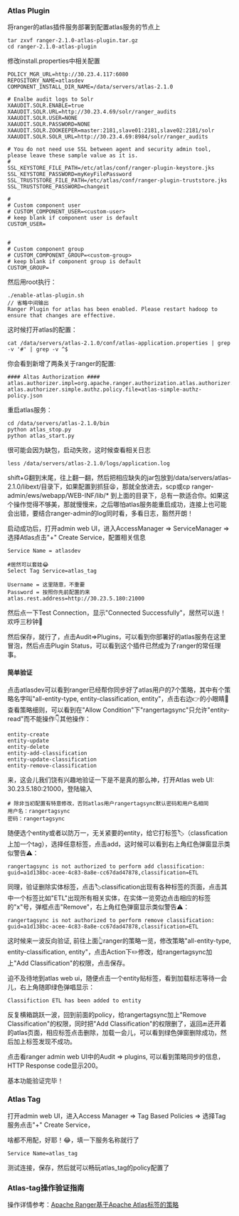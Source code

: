 ### Atlas Plugin

将ranger的atlas插件服务部署到配置atlas服务的节点上

```
tar zxvf ranger-2.1.0-atlas-plugin.tar.gz
cd ranger-2.1.0-atlas-plugin
```

修改install.properties中相关配置

```
POLICY_MGR_URL=http://30.23.4.117:6080
REPOSITORY_NAME=atlasdev
COMPONENT_INSTALL_DIR_NAME=/data/servers/atlas-2.1.0

# Enalbe audit logs to Solr
XAAUDIT.SOLR.ENABLE=true
XAAUDIT.SOLR.URL=http://30.23.4.69/solr/ranger_audits
XAAUDIT.SOLR.USER=NONE
XAAUDIT.SOLR.PASSWORD=NONE
XAAUDIT.SOLR.ZOOKEEPER=master:2181,slave01:2181,slave02:2181/solr
XAAUDIT.SOLR.SOLR_URL=http://30.23.4.69:8984/solr/ranger_audits

# You do not need use SSL between agent and security admin tool, please leave these sample value as it is.
#
SSL_KEYSTORE_FILE_PATH=/etc/atlas/conf/ranger-plugin-keystore.jks
SSL_KEYSTORE_PASSWORD=myKeyFilePassword
SSL_TRUSTSTORE_FILE_PATH=/etc/atlas/conf/ranger-plugin-truststore.jks
SSL_TRUSTSTORE_PASSWORD=changeit

#
# Custom component user
# CUSTOM_COMPONENT_USER=<custom-user>
# keep blank if component user is default
CUSTOM_USER=


#
# Custom component group
# CUSTOM_COMPONENT_GROUP=<custom-group>
# keep blank if component group is default
CUSTOM_GROUP=
```

然后用root执行：

```shell
./enable-atlas-plugin.sh
// 省略中间输出
Ranger Plugin for atlas has been enabled. Please restart hadoop to ensure that changes are effective.
```

这时候打开atlas的配置：

```
cat /data/servers/atlas-2.1.0/conf/atlas-application.properties | grep -v '#' | grep -v ^$
```

你会看到新增了两条关于ranger的配置:

```
#### Altas Authorization ####
atlas.authorizer.impl=org.apache.ranger.authorization.atlas.authorizer.RangerAtlasAuthorizer
atlas.authorizer.simple.authz.policy.file=atlas-simple-authz-policy.json
```

重启atlas服务：

```
cd /data/servers/atlas-2.1.0/bin
python atlas_stop.py
python atlas_start.py
```

很可能会因为缺包，启动失败，这时候查看相关日志

```
less /data/servers/atlas-2.1.0/logs/application.log
```

shift+G翻到末尾，往上翻一翻，然后把相应缺失的jar包放到/data/servers/atlas-2.1.0/libext/目录下，如果配置到抓狂😫，那就全放进去，scp或cp ranger-admin/ews/webapp/WEB-INF/lib/* 到上面的目录下，总有一款适合你。如果这个操作觉得不够美，那就慢慢来，之后哪怕atlas服务能重启成功，连接上也可能会出错，要结合ranger-admin的log同时看，多看日志，豁然开朗！

启动成功后，打开admin web UI，进入AccessManager => ServiceManager => 选择Atlas点击"+" Create Service，配置相关信息

```
Service Name = atlasdev

#居然可以套娃😂
Select Tag Service=atlas_tag

Username = 这里随意，不重要
Password = 按照你先前配置的来
atlas.rest.address=http://30.23.5.180:21000
```

然后点一下Test Connection，显示"Connected Successfully"，居然可以连！欢呼三秒钟🎉

然后保存，就行了，点击Audit=>Plugins，可以看到你部署好的atlas服务在这里冒泡，然后点击Plugin Status，可以看到这个插件已然成为了ranger的常任理事。

#### 简单验证

点击atlasdev可以看到ranger已经帮你同步好了atlas用户的7个策略，其中有个策略名字叫"all-entity-type, entity-classification, entity"，点击右边👉的小眼睛👀查看策略细则，可以看到在"Allow Condition"下"rangertagsync"只允许"entity-read"而不能操作👇其他操作：

```
entity-create
entity-update
entity-delete
entity-add-classification
entity-update-classification
entity-remove-classification
```

来，这会儿我们饶有兴趣地验证一下是不是真的那么神，打开Atlas web UI: 30.23.5.180:21000，登陆输入

```
# 除非当初配置有特意修改，否则atlas用户rangertagsync默认密码和用户名相同
用户名：rangertagsync
密码：rangertagsync
```

随便选个entity或者以防万一，无关紧要的entity，给它打标签🏷️（classfication上加一个tag），选择任意标签，点击add，这时候可以看到右上角红色弹窗显示类似警告⚠️：

```
rangertagsync is not authorized to perform add classification: guid=a1d138bc-acee-4c83-8a8e-cc67dad47878,classification=ETL
```

同理，验证删除实体标签，点击🏷️classification出现有各种标签的页面，点击其中一个标签比如"ETL"出现所有相关实体，在实体一览旁边点击相应的标签的"x"号，弹框点击"Remove"，右上角红色弹窗显示类似警告⚠️：

```
rangertagsync is not authorized to perform remove classification: guid=a1d138bc-acee-4c83-8a8e-cc67dad47878,classification=ETL
```

这时候来一波反向验证, 前往上面👆ranger的策略一览，修改策略"all-entity-type, entity-classification, entity"，点击Action下✏️修改，给rangertagsync加上"Add Classification"的权限，点击保存。

迫不及待地到atlas web ui，随便点击一个entity贴标签，看到加载标志等待一会儿，右上角随即绿色弹唱显示：

```
Classifiction ETL has been added to entity
```

反复横箱跳跃一波，回到前面的policy，给rangertagsync加上"Remove Classification"的权限，同时把"Add Classification"的权限删了，返回🔙还开着的atlas页面，相应标签点击删除，加载一会儿，可以看到绿色弹窗删除成功，然后加上标签发现不成功。

点击看ranger admin web UI中的Audit => plugins, 可以看到策略同步的信息，HTTP Response code显示200。

基本功能验证完毕！

### Atlas Tag

打开admin web UI，进入Access Manager => Tag Based Policies => 选择Tag服务点击"+" Create Service，

啥都不用配，好耶！😂，填一下服务名称就行了

```
Service Name=atlas_tag
```

测试连接，保存，然后就可以畅玩atlas_tag的policy配置了

### Atlas-tag操作验证指南

操作详情参考：[Apache Ranger基于Apache Atlas标签的策略](https://blog.csdn.net/wangpei1949/article/details/88048355?utm_medium=distribute.pc_relevant_download.none-task-blog-2~default~BlogCommendFromBaidu~default-1.nonecase&depth_1-utm_source=distribute.pc_relevant_download.none-task-blog-2~default~BlogCommendFromBaidu~default-1.nonecas)